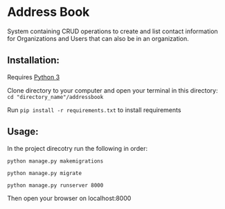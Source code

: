 # Address Book

System containing CRUD operations to create and list contact information for Organizations and Users that can also be in an organization.

## Installation:
Requires [Python 3](https://www.python.org/downloads/)

Clone directory to your computer and open your terminal in this directory: `cd "directory_name"/addressbook`

Run `pip install -r requirements.txt` to install requirements


## Usage:
In the project direcotry run the following in order:

`python manage.py makemigrations`

`python manage.py migrate`

`python manage.py runserver 8000`

Then open your browser on localhost:8000
